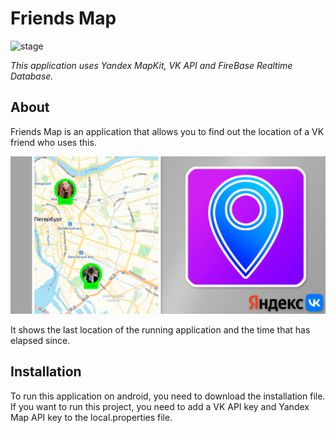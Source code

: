 
# Friends Map
<img src="https://img.shields.io/badge/stage-released-lime.svg" alt="stage"> 

_This application uses Yandex MapKit, VK API and FireBase Realtime Database._

## About

Friends Map is an application that allows you to find out the location of a VK friend who uses this.  

<img src="https://github.com/Mihail-Larionow/Friends-Map/blob/master/images/logo_1_without_border.png"/>  

It shows the last location of the running application and the time that has elapsed since.

## Installation

To run this application on android, you need to download the installation file.  
If you want to run this project, you need to add a VK API key and Yandex Map API key to the local.properties file.  


